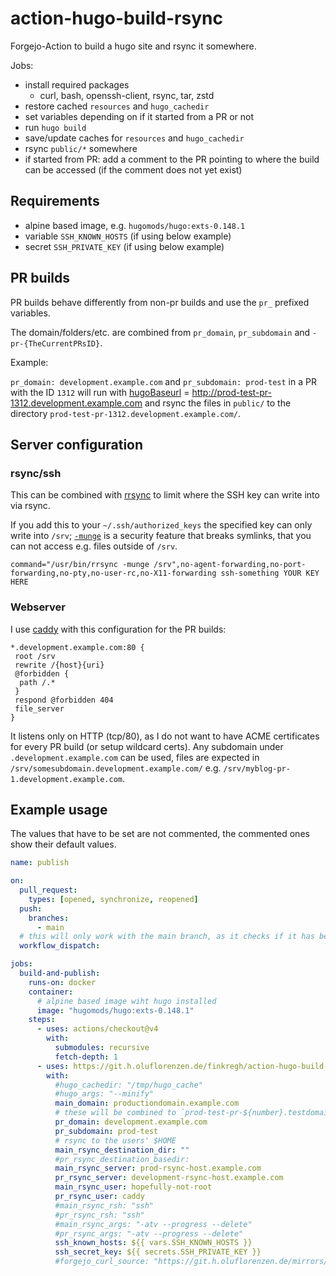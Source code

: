 # action-hugo-build-rsync

Forgejo-Action to build a hugo site and rsync it somewhere.

Jobs:

- install required packages
  - curl, bash, openssh-client, rsync, tar, zstd
- restore cached `resources` and `hugo_cachedir`
- set variables depending on if it started from a PR or not
- run `hugo build`
- save/update caches for `resources` and `hugo_cachedir`
- rsync `public/*` somewhere
- if started from PR: add a comment to the PR pointing to where the build can be accessed (if the comment does not yet exist)

## Requirements

- alpine based image, e.g. `hugomods/hugo:exts-0.148.1`
- variable `SSH_KNOWN_HOSTS` (if using below example)
- secret `SSH_PRIVATE_KEY` (if using below example)

## PR builds

PR builds behave differently from non-pr builds and use the `pr_` prefixed variables.

The domain/folders/etc. are combined from `pr_domain`, `pr_subdomain` and `-pr-{TheCurrentPRsID}`.

Example:

`pr_domain: development.example.com` and `pr_subdomain: prod-test` in a PR with the ID `1312` will run with [hugoBaseurl](gohugo.io/methods/site/baseurl/) = <http://prod-test-pr-1312.development.example.com> and rsync the files in `public/` to the directory `prod-test-pr-1312.development.example.com/`.

## Server configuration

### rsync/ssh

This can be combined with [rrsync](https://man.archlinux.org/man/rrsync.1) to limit where the SSH key can write into via rsync.

If you add this to your `~/.ssh/authorized_keys` the specified key can only write into `/srv`; [`-munge`](https://man.archlinux.org/man/rsync.1#munge-links) is a security feature that breaks symlinks, that you can not access e.g. files outside of `/srv`.

```
command="/usr/bin/rrsync -munge /srv",no-agent-forwarding,no-port-forwarding,no-pty,no-user-rc,no-X11-forwarding ssh-something YOUR KEY HERE
```

### Webserver

I use [caddy](https://caddyserver.com/) with this configuration for the PR builds:

```text
*.development.example.com:80 {
 root /srv
 rewrite /{host}{uri}
 @forbidden {
  path /.*
 }
 respond @forbidden 404
 file_server
}
```

It listens only on HTTP (tcp/80), as I do not want to have ACME certificates for every PR build (or setup wildcard certs).
Any subdomain under `.development.example.com` can be used, files are expected in `/srv/somesubdomain.development.example.com/` e.g. `/srv/myblog-pr-1.development.example.com`.

## Example usage

The values that have to be set are not commented, the commented ones show their default values.

```yaml
name: publish

on:
  pull_request:
    types: [opened, synchronize, reopened]
  push:
    branches:
      - main
  # this will only work with the main branch, as it checks if it has been started by a PR or not
  workflow_dispatch:

jobs:
  build-and-publish:
    runs-on: docker
    container:
      # alpine based image wiht hugo installed
      image: "hugomods/hugo:exts-0.148.1"
    steps:
      - uses: actions/checkout@v4
        with:
          submodules: recursive
          fetch-depth: 1
      - uses: https://git.h.oluflorenzen.de/finkregh/action-hugo-build-rsync@main # or pin to version, e.g. @0.0.1
        with:
          #hugo_cachedir: "/tmp/hugo_cache"
          #hugo_args: "--minify"
          main_domain: productiondomain.example.com
          # these will be combined to `prod-test-pr-${number}.testdomain.example.com`
          pr_domain: development.example.com
          pr_subdomain: prod-test
          # rsync to the users' $HOME
          main_rsync_destination_dir: ""
          #pr_rsync_destination_basedir:
          main_rsync_server: prod-rsync-host.example.com
          pr_rsync_server: development-rsync-host.example.com
          main_rsync_user: hopefully-not-root
          pr_rsync_user: caddy
          #main_rsync_rsh: "ssh"
          #pr_rsync_rsh: "ssh"
          #main_rsync_args: "-atv --progress --delete"
          #pr_rsync_args: "-atv --progress --delete"
          ssh_known_hosts: ${{ vars.SSH_KNOWN_HOSTS }}
          ssh_secret_key: ${{ secrets.SSH_PRIVATE_KEY }}
          #forgejo_curl_source: "https://git.h.oluflorenzen.de/mirrors/forgejo-curl/raw/branch/main/forgejo-curl.sh"
```
